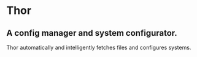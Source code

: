 # Thor
## A config manager and system configurator.

Thor automatically and intelligently fetches files and configures systems.
